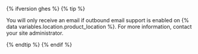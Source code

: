 {% ifversion ghes %}
  {% tip %}

  You will only receive an email if outbound email support is enabled on {% data variables.location.product_location %}. For more information, contact your site administrator.

  {% endtip %}
{% endif %}
